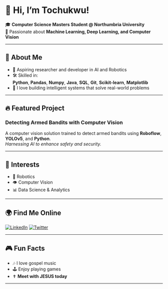 # 👋 Hi, I’m Tochukwu!

🎓 **Computer Science Masters Student @ Northumbria University**  
🔬 Passionate about **Machine Learning, Deep Learning, and Computer Vision**

---

## 🚀 About Me

- 🌟 Aspiring researcher and developer in AI and Robotics
- 🛠️ Skilled in:  
  **Python**, **Pandas**, **Numpy**, **Java**, **SQL**, **Git**, **Scikit-learn**, **Matplotlib**
- 🤖 I love building intelligent systems that solve real-world problems

---

## 🔥 Featured Project

### Detecting Armed Bandits with Computer Vision

A computer vision solution trained to detect armed bandits using **Roboflow**, **YOLOv5**, and **Python**.  
*Harnessing AI to enhance safety and security.*

---

## 🌱 Interests

- 🤖 Robotics
- 👁️ Computer Vision
- 📊 Data Science & Analytics

---

## 🌍 Find Me Online

[![LinkedIn](https://img.shields.io/badge/LinkedIn-blue?logo=linkedin&style=flat-square)](https://www.linkedin.com/in/tochukwu-chidi-9466b6156/)
[![Twitter](https://img.shields.io/badge/Twitter-1DA1F2?logo=twitter&style=flat-square)](https://x.com/tochukwu_chidi_)

---

## 🎮 Fun Facts

- 🎶 I love gospel music
- 🕹️ Enjoy playing games
- ✝️ **Meet with JESUS today**

---

<!--
**tochidan/tochidan** is a ✨ special ✨ repository because its README.md (this file) appears on your GitHub profile.
-->
